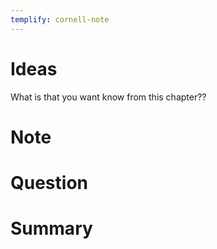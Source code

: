 ```yaml
---
templify: cornell-note
---
```


# Ideas
What is that you want know from this chapter??
# Note

# Question

# Summary

